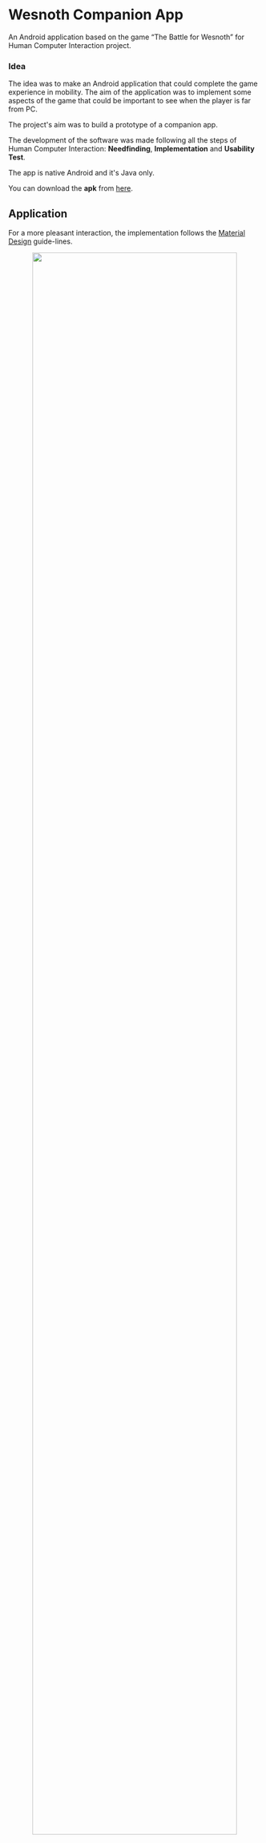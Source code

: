 # Wesnoth Companion App
An Android application based on the game “The Battle for Wesnoth” for Human Computer Interaction project.

### Idea
The idea was to make an Android application that could complete the game
experience in mobility. The aim of the application was to implement some aspects of the game that could be 
important to see when the player is far from PC.

The project's aim was to build a prototype of a companion app.

The development of the software was made following all the steps of 
Human Computer Interaction: **Needfinding**, **Implementation** and **Usability Test**.

The app is native Android and it's Java only.

You can download the **apk** from [here](https://drive.google.com/uc?id=12Tm2x7RB4jRTWdUQuTOb91rGsO2_0Enc&export=download).

## Application
For a more pleasant interaction, the implementation follows the [Material Design](https://material.io/design/) guide-lines.

<p align="center">
<img  src="https://i.imgur.com/G9xhJ1J.png" width="90%" height="90%"/>
</p>

<p align="center">
<img  src="https://i.imgur.com/M72yOeL.png" width="90%" height="90%"/>
</p>

## Usability test
Usability is about testing the app to evaluate the functionality of the
prototype.
The testers are the same persons interviewed in the needfinding phase.

The test was made by 2 step:
* a first step where the tester were free to use the app like they wanted;
* and a scripted test where the tester had to satisfy some goals.

The results are shown in the figure below:
<p align="center">
<img  src="https://i.imgur.com/KEJZKug.png" width="100%" height="100%"/>
</p>

## Documents
A copy of the project document (italian) can be found 
<a href="https://github.com/SestoAle/Wesnoth-Companion-App/raw/master/documents/article.pdf" download="article.pdf">here</a>.

A copy of the project presentation can be found
<a href="https://github.com/SestoAle/Wesnoth-Companion-App/raw/master/documents/presentation.pdf" download="presentation.pdf">here</a>.


## License
Licensed under the term of [MIT License](https://github.com/SestoAle/Wesnoth-Companion-App/blob/master/LICENSE).

